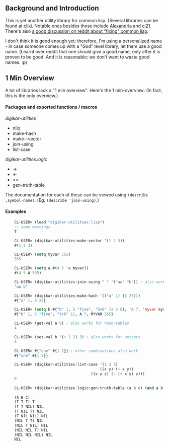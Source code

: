 
## Background and Introduction

This is yet another utility library for common lisp. (Several libraries can be found at [cliki](https://cliki.net/utilities). Notable ones besides those include  [Alexandria](http://common-lisp.net/project/alexandria/) and [cl21](https://lispcookbook.github.io/cl-cookbook/cl21.html). There's also [a good discussion on reddit about "fixing" common lisp](https://www.reddit.com/r/lisp/comments/6t6fqs/which_sugared_library_do_common_lispers_prefer/).

I don't think it is good enough yet; therefore, I'm using a personalized name - in case someone comes up with a "God" level library, let them use a good name. (Learnt over reddit that one should give a good name, only after it is proven to be good. And it is reasonable: we don't want to waste good names. :p)

## 1 Min Overview

A lot of libraries lack a "1 min overview". Here's the 1 min-overview: (In fact, this is the only overview.)

#### Packages and exported functions / macros

_digikar-utilities_

- nilp
- make-hash
- make--vector
- join-using
- list-case

_digikar-utilities.logic_

- ->
- <-
- <>
- gen-truth-table

The documentation for each of these can be viewed using `(describe ,symbol-name)`. (Eg. `(describe 'join-using)`.) 

#### Examples


```lisp
    CL-USER> (load "digikar-utilities.lisp")
    ;; some warnings
    T

    CL-USER> (digikar-utilities:make-vector '(1 2 3))
    #(1 2 3)

    CL-USER> (setq myvar 555)
    555

    CL-USER> (setq a #(4 5 'a myvar))
    #(4 5 A 555)

    CL-USER> (digikar-utilities:join-using " " '("aa" "b")) ; also works with vectors
    "aa b"

    CL-USER> (digikar-utilities:make-hash '(("a" 1) (5 25)))
    #{"a" 1, 5 25}

    CL-USER> (setq b #{"b" 1, 5 "five", "5+6" (+ 5 6), 'a 7, 'myvar myvar})
    #{"b" 1, 5 "five", "5+6" 11, A 7, MYVAR 555}

    CL-USER> (get-val a 0) ; also works for hash-tables
    4

    CL-USER> (set-val b '(+ 1 2) 3) ; also works for vectors
    3

    CL-USER> #{"one" #{1 2}} ; other combinations also work
    #{"one" #{1 2}}

    CL-USER> (digikar-utilities:list-case '(1 2 3)
                                          ((x y) (+ x y))
	                                  ((x y z) (- (+ x y) z)))
    0
    
    CL-USER> (digikar-utilities.logic:gen-truth-table (a b c) (and a b c))
    
    (A B C) 
    (T T T) T
    (T T NIL) NIL
    (T NIL T) NIL
    (T NIL NIL) NIL
    (NIL T T) NIL
    (NIL T NIL) NIL
    (NIL NIL T) NIL
    (NIL NIL NIL) NIL
    NIL
```
